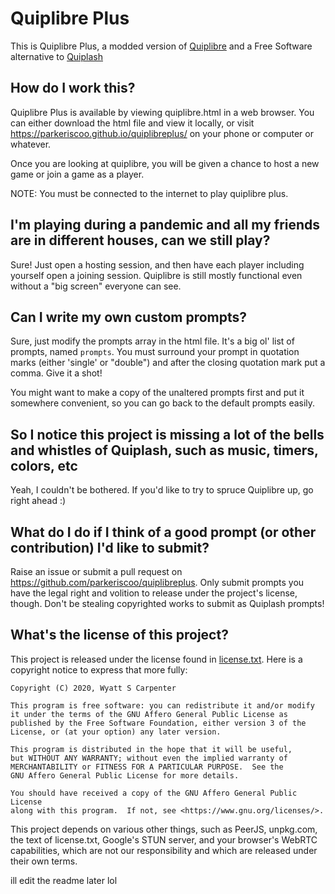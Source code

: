 Quiplibre Plus
=========

This is Quiplibre Plus, a modded version of [Quiplibre](https://github.com/wyattscarpenter/quiplibre) and a Free Software alternative to [Quiplash](https://www.jackboxgames.com/quiplash/)

## How do I work this?
Quiplibre Plus is available by viewing quiplibre.html in a web browser. You can either download the html file and view it locally, or visit https://parkeriscoo.github.io/quiplibreplus/ on your phone or computer or whatever.

Once you are looking at quiplibre, you will be given a chance to host a new game or join a game as a player.

NOTE: You must be connected to the internet to play quiplibre plus.

## I'm playing during a pandemic and all my friends are in different houses, can we still play?

Sure! Just open a hosting session, and then have each player including yourself open a joining session. Quiplibre is still mostly functional even without a "big screen" everyone can see.

## Can I write my own custom prompts?
Sure, just modify the prompts array in the html file. It's a big ol' list of prompts, named `prompts`. You must surround your prompt in quotation marks (either 'single' or "double") and after the closing quotation mark put a comma. Give it a shot!

You might want to make a copy of the unaltered prompts first and put it somewhere convenient, so you can go back to the default prompts easily.

## So I notice this project is missing a lot of the bells and whistles of Quiplash, such as music, timers, colors, etc
Yeah, I couldn't be bothered. If you'd like to try to spruce Quiplibre up, go right ahead :)

## What do I do if I think of a good prompt (or other contribution) I'd like to submit?
Raise an issue or submit a pull request on https://github.com/parkeriscoo/quiplibreplus. Only submit prompts you have the legal right and volition to release under the project's license, though. Don't be stealing copyrighted works to submit as Quiplash prompts!

## What's the license of this project?

This project is released under the license found in [license.txt](license.txt). Here is a copyright notice to express that more fully:

    Copyright (C) 2020, Wyatt S Carpenter

    This program is free software: you can redistribute it and/or modify
    it under the terms of the GNU Affero General Public License as
    published by the Free Software Foundation, either version 3 of the
    License, or (at your option) any later version.

    This program is distributed in the hope that it will be useful,
    but WITHOUT ANY WARRANTY; without even the implied warranty of
    MERCHANTABILITY or FITNESS FOR A PARTICULAR PURPOSE.  See the
    GNU Affero General Public License for more details.

    You should have received a copy of the GNU Affero General Public License
    along with this program.  If not, see <https://www.gnu.org/licenses/>.

This project depends on various other things, such as PeerJS, unpkg.com, the text of license.txt, Google's STUN server, and your browser's WebRTC capabilities, which are not our responsibility and which are released under their own terms.

ill edit the readme later lol
